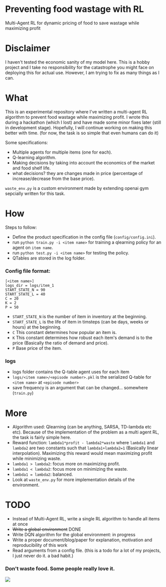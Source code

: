 # Preventing food wastage with RL
Multi-Agent RL for dynamic pricing of food to save wastage while maximizing profit

# Disclaimer
I haven't tested the economic sanity of my model here. This is a hobby project and I take no responsibility for the catastrophe you might face on deploying this for actual use. However, I am trying to fix as many things as I can.

# What
This is an experimental repository where I've written a multi-agent RL algorithm to prevent food wastage while maximizing profit. I wrote this during a hackathon (which I lost) and have made some minor fixes later (still in development stage). Hopefully, I will continue working on making this better with time. (for now, the task is so simple that even humans can do it)

Some specifications:
- Multiple agents for multiple items (one for each).
- Q-learning algorithm.
- Making decisions by taking into account the economics of the market and food shelf life.
- what decisions? they are changes made in price (percentage of increase/decrease from the base price).

`waste_env.py` is a custom environment made by extending openai gym sepcially written for this task.

# How
Steps to follow:
- Define the product specification in the config file (`config/config.ini`).
- run `python train.py -i <item name>` for training a qlearning policy for an agent on `item name`.
- run `python test.py -i <item name>` for testing the policy.
- QTables are stored in the log folder.

### Config file format:
```
[<item name>]
logs_dir = logs/item_1
START_STATE_N = 90
START_STATE_L = 40
C = 20
K = 2
P = 50
```
- `START_STATE_N` is the number of item in inventory at the beginning.
- `START_STATE_L` is the life of item in timsteps (can be days, weeks or hours) at the beginning.
- `C` This constant determines how popular an item is.
- `K` This constant determines how robust each item's demand is to the price (Basically the ratio of demand and price).
- `P` Base price of the item.

### logs
- logs folder contains the Q-table agent uses for each item
- `logs/<item name>/<episode number>.pkl` is the serialized Q-table for `<item name>` at `<episode number>`
- save frequency is an argument that can be changed... somewhere (`train.py`)

# More
- Algorithm used: Qlearning (can be anything, SARSA, TD-lambda etc etc). Because of the implementation of the problem as a multi agent RL, the task is fairly simple here.
- Reward function: `lambda1*profit - lambda2*waste` where `lambda1` and `lambda2` are two constants such that `lambda1+lambda2=1` (Basically linear interpolation). Maximizing this reward would mean maximizing profit while minimizing waste.
- `lambda1 > lambda2`: focus more on maximizing profit.
- `lambda1 < lambda2`: focus more on minimizing the waste.
- `lambda1 = lambda2`: balanced.
- Look at `waste_env.py` for more implementation details of the environment.


# TODO
- Instead of Multi-Agent RL, write a single RL algorithm to handle all items at once
- ~~Write a global environment~~ DONE
- Write DQN algorithm for the global environment: in progress
- Write a proper document/blog/paper for explanation, motivation and reproducibility of this work
- Read arguments from a config file. (this is a todo for a lot of my projects, I just never do it. a bad habit.)


### Don't waste food. Some people really love it.
![](https://i.imgur.com/s9DjU2T.gif)
